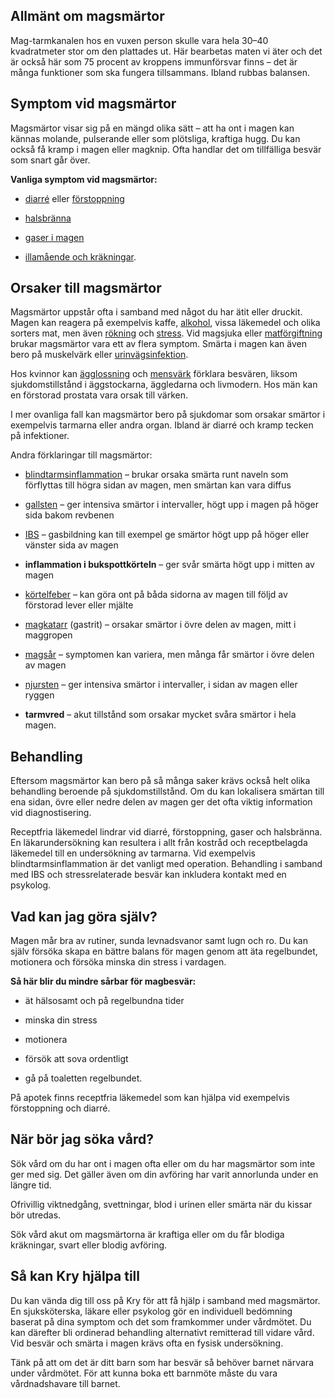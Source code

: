 Allmänt om magsmärtor
---------------------

Mag-tarmkanalen hos en vuxen person skulle vara hela 30–40 kvadratmeter stor om den plattades ut. Här bearbetas maten vi äter och det är också här som 75 procent av kroppens immunförsvar finns – det är många funktioner som ska fungera tillsammans. Ibland rubbas balansen.

Symptom vid magsmärtor
----------------------

Magsmärtor visar sig på en mängd olika sätt – att ha ont i magen kan kännas molande, pulserande eller som plötsliga, kraftiga hugg. Du kan också få kramp i magen eller magknip. Ofta handlar det om tillfälliga besvär som snart går över.

**Vanliga symptom vid magsmärtor:**

*   [diarré](https://www.kry.se/fakta/diarre/ "diarre") eller [förstoppning](https://www.kry.se/fakta/forstoppning/ "forstoppning")
    
*   [halsbränna](https://www.kry.se/fakta/halsbranna/ "halsbranna")
    
*   [gaser i magen](https://www.kry.se/fakta/gaser-i-magen/ "gaser-i-magen")
    
*   [illamående och kräkningar](https://www.kry.se/fakta/illamaende/ "illamaende-och-krakningar").
    

Orsaker till magsmärtor
-----------------------

Magsmärtor uppstår ofta i samband med något du har ätit eller druckit. Magen kan reagera på exempelvis kaffe, [alkohol](https://www.kry.se/fakta/sluta-dricka-alkohol/ "alkohol"), vissa läkemedel och olika sorters mat, men även [rökning](https://www.kry.se/fakta/sluta-roka/ "rokning") och [stress](https://www.kry.se/fakta/stress/ "stress"). Vid magsjuka eller [matförgiftning](https://www.kry.se/fakta/matforgiftning/ "matforgiftning") brukar magsmärtor vara ett av flera symptom. Smärta i magen kan även bero på muskelvärk eller [urinvägsinfektion](https://www.kry.se/fakta/urinvagsinfektion/ "urinvagsinfektion").

Hos kvinnor kan [ägglossning](https://www.kry.se/fakta/smarta-vid-agglossning/ "agglossning") och [mensvärk](https://www.kry.se/fakta/svar-mensvark/ "mensvark") förklara besvären, liksom sjukdomstillstånd i äggstockarna, äggledarna och livmodern. Hos män kan en förstorad prostata vara orsak till värken.

I mer ovanliga fall kan magsmärtor bero på sjukdomar som orsakar smärtor i exempelvis tarmarna eller andra organ. Ibland är diarré och kramp tecken på infektioner.

Andra förklaringar till magsmärtor:

*   [blindtarmsinflammation](https://www.kry.se/fakta/blindtarmsinflammation/ "blindtarmsinflammation") – brukar orsaka smärta runt naveln som förflyttas till högra sidan av magen, men smärtan kan vara diffus
    
*   [gallsten](https://www.kry.se/fakta/gallsten/ "gallsten") – ger intensiva smärtor i intervaller, högt upp i magen på höger sida bakom revbenen
    
*   [IBS](https://www.kry.se/fakta/ibs/ "ibs") – gasbildning kan till exempel ge smärtor högt upp på höger eller vänster sida av magen
    
*   **inflammation i bukspottkörteln** – ger svår smärta högt upp i mitten av magen
    
*   [körtelfeber](https://www.kry.se/fakta/kortelfeber/ "kortelfeber") – kan göra ont på båda sidorna av magen till följd av förstorad lever eller mjälte
    
*   [magkatarr](https://www.kry.se/fakta/magkatarr/ "magkatarr") (gastrit) – orsakar smärtor i övre delen av magen, mitt i maggropen
    
*   [magsår](https://www.kry.se/fakta/magsar/ "magsar") – symptomen kan variera, men många får smärtor i övre delen av magen
    
*   [njursten](https://www.kry.se/fakta/njursten/ "njursten") – ger intensiva smärtor i intervaller, i sidan av magen eller ryggen
    
*   **tarmvred** – akut tillstånd som orsakar mycket svåra smärtor i hela magen.
    

Behandling
----------

Eftersom magsmärtor kan bero på så många saker krävs också helt olika behandling beroende på sjukdomstillstånd. Om du kan lokalisera smärtan till ena sidan, övre eller nedre delen av magen ger det ofta viktig information vid diagnostisering.

Receptfria läkemedel lindrar vid diarré, förstoppning, gaser och halsbränna. En läkarundersökning kan resultera i allt från kostråd och receptbelagda läkemedel till en undersökning av tarmarna. Vid exempelvis blindtarmsinflammation är det vanligt med operation. Behandling i samband med IBS och stressrelaterade besvär kan inkludera kontakt med en psykolog.

Vad kan jag göra själv?
-----------------------

Magen mår bra av rutiner, sunda levnadsvanor samt lugn och ro. Du kan själv försöka skapa en bättre balans för magen genom att äta regelbundet, motionera och försöka minska din stress i vardagen.

**Så här blir du mindre sårbar för magbesvär:**

*   ät hälsosamt och på regelbundna tider
    
*   minska din stress
    
*   motionera
    
*   försök att sova ordentligt
    
*   gå på toaletten regelbundet.
    

På apotek finns receptfria läkemedel som kan hjälpa vid exempelvis förstoppning och diarré.

När bör jag söka vård?
----------------------

Sök vård om du har ont i magen ofta eller om du har magsmärtor som inte ger med sig. Det gäller även om din avföring har varit annorlunda under en längre tid.

Ofrivillig viktnedgång, svettningar, blod i urinen eller smärta när du kissar bör utredas.

Sök vård akut om magsmärtorna är kraftiga eller om du får blodiga kräkningar, svart eller blodig avföring.

Så kan Kry hjälpa till
----------------------

Du kan vända dig till oss på Kry för att få hjälp i samband med magsmärtor. En sjuksköterska, läkare eller psykolog gör en individuell bedömning baserat på dina symptom och det som framkommer under vårdmötet. Du kan därefter bli ordinerad behandling alternativt remitterad till vidare vård. Vid besvär och smärta i magen krävs ofta en fysisk undersökning.

Tänk på att om det är ditt barn som har besvär så behöver barnet närvara under vårdmötet. För att kunna boka ett barnmöte måste du vara vårdnadshavare till barnet.